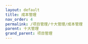 ```yaml
---
layout: default
title: 成本管理
nav_order: 4
permalink: /项目管理/十大管理/成本管理
parent: 十大管理
grand_parent: 项目管理
---
```



